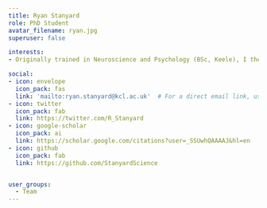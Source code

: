 ```yaml
---
title: Ryan Stanyard
role: PhD Student
avatar_filename: ryan.jpg
superuser: false

interests: 
- Originally trained in Neuroscience and Psychology (BSc, Keele), I then specialised in Neuroimaging (MSc, MRes, King’s College London). My PhD utilises graph theory, neuroimaging methods and whole-brain computational modelling to examine how neurodevelopmental disease modulates the coupling of brain structure and function across the lifespan. 

social:
- icon: envelope
  icon_pack: fas
  link: 'mailto:ryan.stanyard@kcl.ac.uk'  # For a direct email link, use "mailto:test@example.org".
- icon: twitter
  icon_pack: fab
  link: https://twitter.com/R_Stanyard
- icon: google-scholar
  icon_pack: ai
  link: https://scholar.google.com/citations?user=_SSUwhQAAAAJ&hl=en
- icon: github
  icon_pack: fab
  link: https://github.com/StanyardScience


user_groups:
  - Team
---
```

